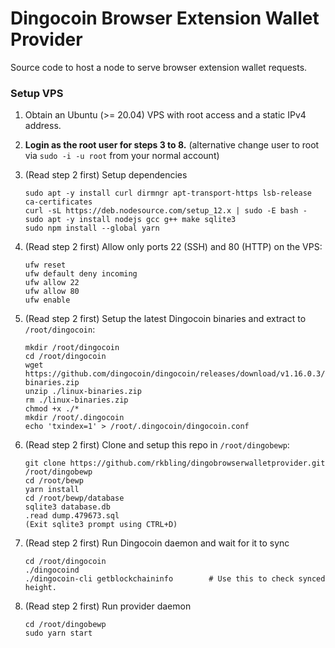 # Dingocoin Browser Extension Wallet Provider

Source code to host a node to serve browser extension wallet requests.

### Setup VPS

1. Obtain an Ubuntu (>= 20.04) VPS with root access and a static IPv4 address.

2. **Login as the root user for steps 3 to 8.** (alternative change user to root via `sudo -i -u root` from your normal account)

3. (Read step 2 first) Setup dependencies

   ```
   sudo apt -y install curl dirmngr apt-transport-https lsb-release ca-certificates
   curl -sL https://deb.nodesource.com/setup_12.x | sudo -E bash -
   sudo apt -y install nodejs gcc g++ make sqlite3
   sudo npm install --global yarn
   ```

3. (Read step 2 first) Allow only ports 22 (SSH) and 80 (HTTP) on the VPS:

   ```
   ufw reset
   ufw default deny incoming
   ufw allow 22
   ufw allow 80
   ufw enable
   ```

5. (Read step 2 first) Setup the latest Dingocoin binaries and extract to `/root/dingocoin`:

   ```
   mkdir /root/dingocoin
   cd /root/dingocoin
   wget https://github.com/dingocoin/dingocoin/releases/download/v1.16.0.3/linux-binaries.zip
   unzip ./linux-binaries.zip
   rm ./linux-binaries.zip
   chmod +x ./*
   mkdir /root/.dingocoin
   echo 'txindex=1' > /root/.dingocoin/dingocoin.conf
   ```

6. (Read step 2 first) Clone and setup this repo in `/root/dingobewp`:

   ```
   git clone https://github.com/rkbling/dingobrowserwalletprovider.git /root/dingobewp
   cd /root/bewp
   yarn install
   cd /root/bewp/database
   sqlite3 database.db
   .read dump.479673.sql
   (Exit sqlite3 prompt using CTRL+D)
   ```

7. (Read step 2 first) Run Dingocoin daemon and wait for it to sync

   ```
   cd /root/dingocoin
   ./dingocoind
   ./dingocoin-cli getblockchaininfo        # Use this to check synced height.
   ```

 8. (Read step 2 first) Run provider daemon

    ```
    cd /root/dingobewp
    sudo yarn start
    ```
